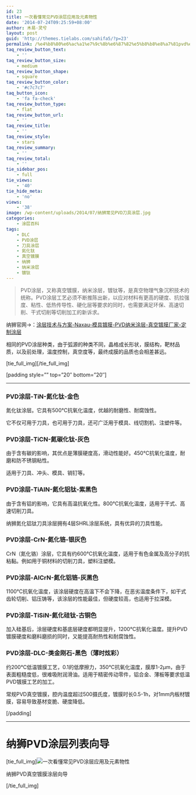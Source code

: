 ```yaml
---
id: 23
title: 一次看懂常见PVD涂层应用及元素物性
date: '2014-07-24T09:25:59+08:00'
author: 木易·灵兮
layout: post
guid: 'http://themes.tielabs.com/sahifa5/?p=23'
permalink: /%e4%b8%80%e6%ac%a1%e7%9c%8b%e6%87%82%e5%b8%b8%e8%a7%81pvd%e6%b6%82%e5%b1%82%e5%ba%94%e7%94%a8%e5%8f%8a%e5%85%83%e7%b4%a0%e7%89%a9%e6%80%a7/
taq_review_button_text:
    - ''
taq_review_button_size:
    - medium
taq_review_button_shape:
    - square
taq_review_button_color:
    - '#c7c7c7'
taq_button_icon:
    - 'fa fa-check'
taq_review_button_type:
    - flat
taq_review_button_url:
    - ''
taq_review_title:
    - ''
taq_review_style:
    - stars
taq_review_summary:
    - ''
taq_review_total:
    - ''
tie_sidebar_pos:
    - full
tie_views:
    - '40'
tie_hide_meta:
    - 'no'
views:
    - '38'
image: /wp-content/uploads/2014/07/纳狮常见PVD刀具涂层.jpg
categories:
    - 涂层百科
tags:
    - DLC
    - PVD涂层
    - 刀具涂层
    - 氮化钛
    - 真空镀膜
    - 纳狮
    - 纳米涂层
    - 镀钛
---
```


> PVD涂层，又称真空镀膜，纳米涂层，镀钛等，是真空物理气象沉积技术的统称。PVD涂层工艺必须不断推陈出新，以应对材料有更高的硬度、抗拉强度、粘性、低热传导性、硬化层等要求的同时，也需要满足环保、高速切削、干式切削等切削加工的新诉求。

纳狮官网→：[涂层技术与方案-Naxau-模具镀膜-PVD纳米涂层-真空镀膜厂家-定制涂层](https://www.naxau.com/coating-and-service/)

相同的PVD涂层种类，由于弧源的种类不同，晶格成长形状，膜结构，靶材品质，以及前处理，温度控制，真空度等，最终成膜的品质也会相差甚远。

\[tie\_full\_img\]\[/tie\_full\_img\]

\[padding style=”” top=”20″ bottom=”20″\]

- - - - - -

### PVD涂层-TiN-氮化钛-金色

氮化钛涂层。它具有500℃抗氧化温度，优越的耐磨性、耐腐蚀性。

它不仅可用于刀具，也可用于刀具，还可广泛用于模具、线切割机、注塑件等。

### PVD涂层-TiCN-氮碳化钛-灰色

由于含有碳的影响，其优点是薄膜硬度高，滑动性能好。450℃抗氧化温度，耐磨和防不锈钢粘性。

适用于刀具、冲头、模具、销钉等。

### PVD涂层-TiAIN-氮化铝钛-紫黑色

由于含有铝的影响，它具有高温抗氧化性。800℃抗氧化温度，适用于干式、高速切削刀具。

纳狮氮化铝钛刀具涂层拥有4层SHRL涂层系统，具有优异的刀具性能。

### PVD涂层-CrN-氮化铬-银灰色

CrN（氮化铬）涂层，它具有约600℃抗氧化温度，适用于有色金属及高分子的抗粘黏。例如用于铜材料的切削刀具，塑料注塑模。

### PVD涂层-AlCrN-氮化铝铬-灰黑色

1100°C抗氧化温度，该涂层硬度在高温下不会下降，在恶劣温度条件下，如干式齿轮切削、铝压铸等，该涂层的性能最佳，但硬度较高，也适用于拉深模。

### PVD涂层-TiSiN-氮化硅钛-古铜色

加入硅基后，涂层硬度和基底层硬度都明显提升，1200°C抗氧化温度。提升PVD镀膜硬度和磨料磨损的同时，又能提高耐热性和耐腐蚀性。

### PVD涂层-DLC-类金刚石-黑色（薄时炫彩）

约200℃低温镀膜工艺，0.1的低摩擦力，350℃抗氧化温度，膜厚1-2μm，由于表面粗糙度低，很难吸附润滑油。适用于精密传动零件，铝合金、薄板等要求低温PVD镀膜工艺的加工。

常规PVD真空镀膜，腔内温度超过500摄氏度，镀膜时长0.5-1h，对1mm内板材镀膜，容易导致基材变脆、硬度降低。

\[/padding\]

- - - - - -

# 纳狮PVD涂层列表向导

\[tie\_full\_img\]![一次看懂常见PVD涂层应用及元素物性](https://p6.toutiaoimg.com/origin/tos-cn-i-qvj2lq49k0/ed1799a42a3b4cf3ae2589ceaf90e10d?from=pc)

纳狮PVD真空镀膜涂层向导

\[/tie\_full\_img\]